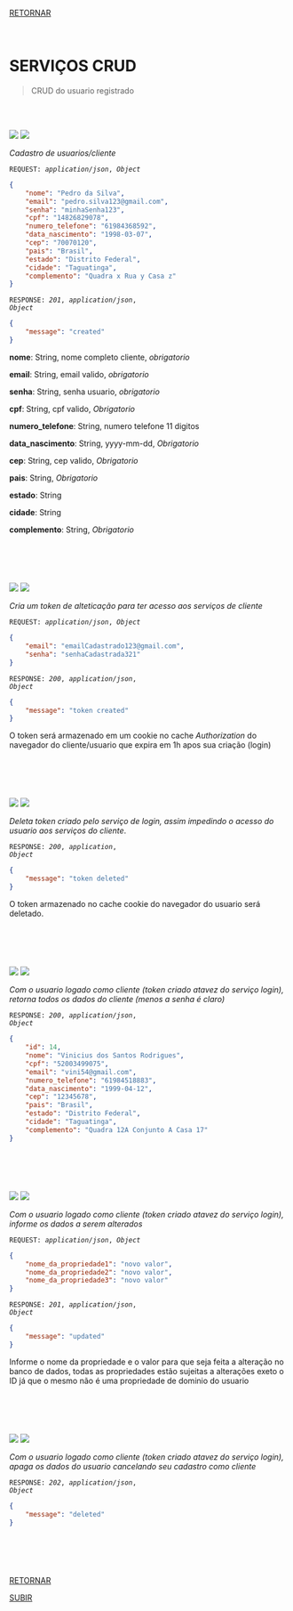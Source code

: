 [RETORNAR](../README.md)

<br>

# SERVIÇOS CRUD
> CRUD do usuario registrado

<br>
<br>

![](https://img.shields.io/static/v1?label=&message=POST&color=268fbe&style=for-the-badge) ![](https://img.shields.io/static/v1?label=&message=/cliente&color=eafde6&style=for-the-badge)

*Cadastro de usuarios/cliente*

<code>REQUEST: *application/json*, *Object*</code>
~~~json
{
    "nome": "Pedro da Silva",
    "email": "pedro.silva123@gmail.com",
    "senha": "minhaSenha123",
    "cpf": "14826829078",
    "numero_telefone": "61984368592",
    "data_nascimento": "1998-03-07",
    "cep": "70070120",
    "pais": "Brasil",
    "estado": "Distrito Federal",
    "cidade": "Taguatinga",
    "complemento": "Quadra x Rua y Casa z"
}
~~~

<code>RESPONSE: *201*, *application/json*, *Object*</code>
~~~json
{
    "message": "created"
}
~~~

**nome**: String, nome completo cliente, *obrigatorio*

**email**: String, email valido, *obrigatorio*

**senha**: String, senha usuario, *obrigatorio* 

**cpf**: String, cpf valido, *Obrigatorio*

**numero_telefone**: String, numero telefone 11 digitos

**data_nascimento**: String, yyyy-mm-dd, *Obrigatorio* 

**cep**: String, cep valido, *Obrigatorio*

**pais**: String, *Obrigatorio*

**estado**: String

**cidade**: String

**complemento**: String, *Obrigatorio*

#

<br>
<br>

![](https://img.shields.io/static/v1?label=&message=POST&color=268fbe&style=for-the-badge) ![](https://img.shields.io/static/v1?label=&message=/cliente/login&color=eafde6&style=for-the-badge)

*Cria um token de alteticação para ter acesso aos serviços de cliente*

<code>REQUEST: *application/json*, *Object*</code>
~~~json
{
    "email": "emailCadastrado123@gmail.com",
    "senha": "senhaCadastrada321"
}
~~~

<code>RESPONSE: *200*, *application/json*, *Object*</code>
~~~json
{
    "message": "token created"
}
~~~

O token será armazenado em um cookie no cache *Authorization* do navegador do cliente/usuario que expira em 1h apos sua criação (login)

#

<br>
<br>

![](https://img.shields.io/static/v1?label=&message=DELETE&color=e35241&style=for-the-badge) ![](https://img.shields.io/static/v1?label=&message=/cliente/logout&color=eafde6&style=for-the-badge)

*Deleta token criado pelo serviço de login, assim impedindo o acesso do usuario aos serviços do cliente*.

<code>RESPONSE: *200*, *application*, *Object*</code>
~~~json
{
    "message": "token deleted"
}
~~~

O token armazenado no cache cookie do navegador do usuario será deletado.

#

<br>
<br>

![](https://img.shields.io/static/v1?label=&message=GET&color=77ab59&style=for-the-badge) ![](https://img.shields.io/static/v1?label=&message=/cliente&color=eafde6&style=for-the-badge)

*Com o usuario logado como cliente (token criado atavez do serviço login), retorna todos os dados do cliente (menos a senha é claro)*

<code>RESPONSE: *200*, *application/json*, *Object*</code>
~~~json
{
	"id": 14,
	"nome": "Vinicius dos Santos Rodrigues",
	"cpf": "52003499075",
	"email": "vini54@gmail.com",
	"numero_telefone": "61984518883",
	"data_nascimento": "1999-04-12",
	"cep": "12345678",
	"pais": "Brasil",
	"estado": "Distrito Federal",
	"cidade": "Taguatinga",
	"complemento": "Quadra 12A Conjunto A Casa 17"
}
~~~

#

<br>
<br>

![](https://img.shields.io/static/v1?label=&message=PUT&color=f5dd7e&style=for-the-badge) ![](https://img.shields.io/static/v1?label=&message=/cliente&color=eafde6&style=for-the-badge)

*Com o usuario logado como cliente (token criado atavez do serviço login), informe os dados a serem alterados*

<code>REQUEST: *application/json*, *Object*</code>
~~~json
{
    "nome_da_propriedade1": "novo valor",
    "nome_da_propriedade2": "novo valor",
    "nome_da_propriedade3": "novo valor"
}
~~~

<code>RESPONSE: *201*, *application/json*, *Object*</code>
~~~json
{
    "message": "updated"
}
~~~

Informe o nome da propriedade e o valor para que seja feita a alteração no banco de dados, todas as propriedades estão sujeitas a alterações exeto o ID já que o mesmo não é uma propriedade de dominio do usuario

#

<br>
<br>

![](https://img.shields.io/static/v1?label=&message=DELETE&color=e35241&style=for-the-badge) ![](https://img.shields.io/static/v1?label=&message=/cliente&color=eafde6&style=for-the-badge)

*Com o usuario logado como cliente (token criado atavez do serviço login), apaga os dados do usuario cancelando seu cadastro como cliente*

<code>RESPONSE: *202*, *application/json*, *Object*</code>
~~~json
{
    "message": "deleted"
}
~~~

#

<br>
<br>

[RETORNAR](../README.md)

[SUBIR](#serviços-crud)
